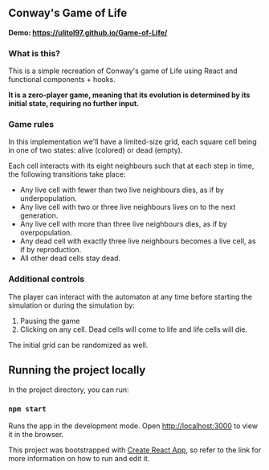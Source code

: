 

## Conway's Game of Life

**Demo: https://ulitol97.github.io/Game-of-Life/**


### What is this?

This is a simple recreation of Conway's game of Life using React and functional components + hooks.

**It is a zero-player game, meaning that its evolution is determined by its initial state, requiring no further input.**

### Game rules

In this implementation we'll have a limited-size grid, each square cell being in one of two states: alive (colored) or dead (empty).

Each cell interacts with its eight neighbours such that at each step in time, the following transitions take place:

- Any live cell with fewer than two live neighbours dies, as if by underpopulation.
- Any live cell with two or three live neighbours lives on to the next generation.
- Any live cell with more than three live neighbours dies, as if by overpopulation.
- Any dead cell with exactly three live neighbours becomes a live cell, as if by reproduction.
- All other dead cells stay dead.

### Additional controls

The player can interact with the automaton at any time before starting the simulation or during the simulation by:
1) Pausing the game
2) Clicking on any cell. Dead cells will come to life and life cells will die.

The initial grid can be randomized as well.


## Running the project locally

In the project directory, you can run:

### `npm start`

Runs the app in the development mode.
Open [http://localhost:3000](http://localhost:3000) to view it in the browser.

This project was bootstrapped with [Create React App](https://github.com/facebook/create-react-app), so refer to the link for more information on how to run and edit it.
